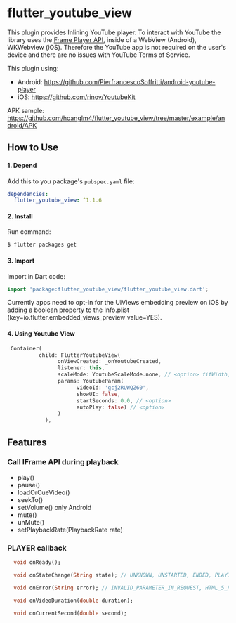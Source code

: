 # flutter_youtube_view

This plugin provides Inlining YouTube player. To interact with YouTube the library uses the [Frame Player API](https://developers.google.com/youtube/iframe_api_reference), inside of a WebView (Android), WKWebview (iOS). Therefore the YouTube app is not required on the user's device and there are no issues with YouTube Terms of Service.

This plugin using:
* Android: https://github.com/PierfrancescoSoffritti/android-youtube-player 
* iOS: https://github.com/rinov/YoutubeKit

APK sample: https://github.com/hoanglm4/flutter_youtube_view/tree/master/example/android/APK

## How to Use

#### 1\. Depend

Add this to you package's `pubspec.yaml` file:

```yaml
dependencies:
  flutter_youtube_view: ^1.1.6
```

#### 2\. Install

Run command:

```bash
$ flutter packages get
```

#### 3\. Import

Import in Dart code:

```dart
import 'package:flutter_youtube_view/flutter_youtube_view.dart';
```
Currently apps need to opt-in for the UIViews embedding preview on iOS by adding a boolean property to the Info.plist (key=io.flutter.embedded_views_preview value=YES).

#### 4\. Using Youtube View
         
```dart
 Container(
          child: FlutterYoutubeView(
                onViewCreated: _onYoutubeCreated,
                listener: this,
                scaleMode: YoutubeScaleMode.none, // <option> fitWidth, fitHeight
                params: YoutubeParam(
                      videoId: 'gcj2RUWQZ60', 
                      showUI: false, 
                      startSeconds: 0.0, // <option>
                      autoPlay: false) // <option>
                )
            ),
```
## Features

### Call IFrame API during playback
- play()
- pause()
- loadOrCueVideo()
- seekTo()
- setVolume() only Android
- mute()
- unMute()
- setPlaybackRate(PlaybackRate rate)
### PLAYER callback
```dart
  void onReady();

  void onStateChange(String state); // UNKNOWN, UNSTARTED, ENDED, PLAYING, PAUSED, BUFFERING, VIDEO_CUED

  void onError(String error); // INVALID_PARAMETER_IN_REQUEST, HTML_5_PLAYER, VIDEO_NOT_FOUND, VIDEO_NOT_PLAYABLE_IN_EMBEDDED_PLAYER

  void onVideoDuration(double duration);

  void onCurrentSecond(double second);
```
